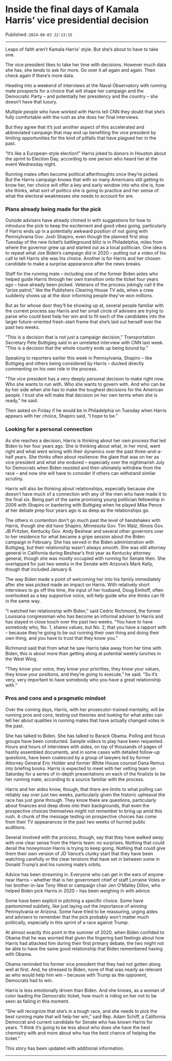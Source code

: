 # Inside the final days of Kamala Harris’ vice presidential decision

Published :`2024-08-03 22:13:15`

---

Leaps of faith aren’t Kamala Harris’ style. But she’s about to have to take one.

The vice president likes to take her time with decisions. However much data she has, she tends to ask for more. Go over it all again and again. Then check again if there’s more data.

Heading into a weekend of interviews at the Naval Observatory with running mate prospects for a choice that will shape her campaign and the Democratic Party – and potentially her presidency and the country – she doesn’t have that luxury.

Multiple people who have worked with Harris tell CNN they doubt that she’s fully comfortable with the rush as she does her final interviews.

But they agree that it’s just another aspect of this accelerated and abbreviated campaign that may end up benefiting the vice president by limiting opportunities for the kind of pitfalls that have plagued her in the past.

“It’s like a European-style election!” Harris joked to donors in Houston about the sprint to Election Day, according to one person who heard her at the event Wednesday night.

Running mates often become political afterthoughts once they’re picked. But the Harris campaign knows that with so many Americans still getting to know her, her choice will offer a key and early window into who she is, how she thinks, what sort of politics she is going to practice and her sense of what the electoral weaknesses she needs to account for are.

### Plans already being made for the pick

Outside advisers have already chimed in with suggestions for how to introduce the pick to keep the excitement and good vibes going, particularly if Harris ends up in a potentially awkward position of not going with Pennsylvania Gov. Josh Shapiro, even though the planned first stop Tuesday of the new ticket’s battleground blitz is in Philadelphia, miles from where the governor grew up and started out as a local politician. One idea is to repeat what Joe Biden’s campaign did in 2020 – putting out a video of his call to tell Harris she was his choice. Another is for Harris and her chosen candidate to make a surprise appearance after the news breaks.

Staff for the running mate – including one of the former Biden aides who helped guide Harris through her own transition onto the ticket four years ago – have already been picked. Veterans of the process jokingly call it the “prize patrol,” like the Publishers Clearing House TV ads, when a crew suddenly shows up at the door informing people they’ve won millions.

But as for whose door they’ll be showing up at, several people familiar with the current process say Harris and her small circle of advisers are trying to parse who could best help her win and to fit each of the candidates into the larger future-oriented fresh-start frame that she’s laid out herself over the past two weeks.

“This is a decision that is not just a campaign decision,” Transportation Secretary Pete Buttigieg said in an unrelated interview with CNN last week. “This is a decision that the whole country ends up being bound by.”

Speaking to reporters earlier this week in Pennsylvania, Shapiro – like Buttigieg and others being considered by Harris – ducked directly commenting on his own role in the process.

“The vice president has a very deeply personal decision to make right now. Who she wants to run with. Who she wants to govern with. And who can be by her side when she has to make the toughest decisions for the American people. I trust she will make that decision on her own terms when she is ready,” he said.

Then asked on Friday if he would be in Philadelphia on Tuesday when Harris appears with her choice, Shapiro said, “I hope to be.”

### Looking for a personal connection

As she reaches a decision, Harris is thinking about her own process that led Biden to her four years ago. She is thinking about what, in her mind, went right and what went wrong with their dynamics over the past three-and-a-half years. She thinks often about resilience: the glare that was on her as vice president and what she endured – especially over the nightmarish July for Democrats when Biden resisted and then ultimately withdrew from the race – and now she will have to consider if others can withstand similar scrutiny.

Harris will also be thinking about relationships, especially because she doesn’t have much of a connection with any of the men who have made it to the final six. Being part of the same promising young politician fellowship in 2006 with Shapiro or bantering with Buttigieg when he played Mike Pence at her debate prep four years ago is as deep as the relationships go.

The others in contention don’t go much past the level of handshakes with Harris, though she did have Shapiro, Minnesota Gov. Tim Walz, Illinois Gov. JB Pritzker, Kentucky Gov. Andy Beshear and several other governors over to her residence for what became a gripe session about the Biden campaign in February. She has served in the Biden administration with Buttigieg, but their relationship wasn’t always smooth. She was still attorney general in California during Beshear’s first year as Kentucky attorney general, though she was mostly occupied with running for Senate then. She overlapped for just two weeks in the Senate with Arizona’s Mark Kelly, though that included January 6.

The way Biden made a point of welcoming her into his family immediately after she was picked made an impact on Harris. With relatively short interviews to go off this time, the input of her husband, Doug Emhoff, often overlooked as a key supportive voice, will help guide who she thinks can fit in the same way.

“I watched her relationship with Biden,” said Cedric Richmond, the former Louisiana congressman who has become an informal adviser to Harris and has stayed in close touch over the past two weeks. “You have to have somebody who, No. 1, shares values, but No. 2, that you have a rapport with – because they’re going to be out running their own thing and doing their own thing, and you have to trust that they know you.”

Richmond said that from what he saw Harris take away from her time with Biden, this is about more than getting along at potential weekly lunches in the West Wing.

“They know your voice, they know your priorities, they know your values, they know your positions, and they’re going to execute,” he said. “So it’s very, very important to have somebody who you have a great relationship with.”

### Pros and cons and a pragmatic mindset

Over the coming days, Harris, with her prosecutor-trained mentality, will be running pros and cons, testing out theories and looking for what aides can tell her about qualities in running mates that have actually changed votes in the past.

She has talked to Biden. She has talked to Barack Obama. Polling and focus groups have been conducted. Sample videos to play have been requested. Hours and hours of interviews with aides, on top of thousands of pages of hastily assembled documents, and in some cases with detailed follow-up questions, have been coalesced by a group of lawyers led by former Attorney General Eric Holder and former White House counsel Dana Remus into briefing books. Harris is expected to meet with her vetting team on Saturday for a series of in-depth presentations on each of the finalists to be her running mate, according to a source familiar with the process.

Harris and her aides know, though, that there are limits to what polling can reliably say over just two weeks, particularly given the historic upheaval the race has just gone through. They know there are questions, particularly about finances and deep dives into their backgrounds, that even the prospective choices themselves might not remember to bring up amid this rush. A chunk of the message testing on prospective choices has come from their TV appearances in the past two weeks of hurried public auditions.

Several involved with the process, though, say that they have walked away with one clear sense from the Harris team: no surprises. Nothing that could derail the honeymoon Harris is trying to keep going. Nothing that could give them their own version of JD Vance’s clunky start that they have been watching carefully or the clear tensions that have set in between some in Donald Trump’s and his running mate’s orbits.

Advice has been streaming in. Everyone who can get in the ears of anyone near Harris – whether that is her government chief of staff Lorraine Voles or her brother-in-law Tony West or campaign chair Jen O’Malley Dillon, who helped Biden pick Harris in 2020 – has been weighing in with advice.

Some have been explicit in pitching a specific choice. Some have pantomimed subtlety, like just laying out the importance of winning Pennsylvania or Arizona. Some have tried to be reassuring, urging aides and advisers to remember that the pick probably won’t matter much politically, especially in this sprint of a race against Trump.

At almost exactly this point in the summer of 2020, when Biden confided to Obama that he was worried that given the lingering bad feelings about how Harris had attacked him during their first primary debate, the two might not be able to have the same good relationship that Biden remembered having with Obama.

Obama reminded his former vice president that they had not gotten along well at first. And, he stressed to Biden, none of that was nearly as relevant as who would help him win – because with Trump as the opponent, Democrats had to win.

Harris is less emotionally driven than Biden. And she knows, as a woman of color leading the Democratic ticket, how much is riding on her not to be seen as failing in this moment.

“She will recognize that she’s in a tough race, and she needs to pick the best running mate that will help her win,” said Rep. Adam Schiff, a California Democrat and current candidate for Senate who has known Harris for years. “I think it’s going to be less about who does she have the best chemistry with and more about who has the best chance of helping the ticket.”

This story has been updated with additional information.

---

